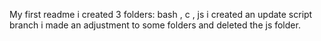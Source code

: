 My first readme
i created 3 folders: bash , c , js
i created an update script branch
i made an adjustment to some folders and deleted the js folder.
